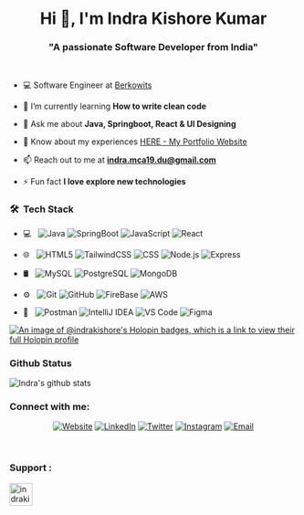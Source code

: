 <h1 align="center">Hi 👋, I'm Indra Kishore Kumar</h1>
<h3 align="center">"A passionate Software Developer from India"</h3>

<br>


- 💻 Software Engineer at [Berkowits](https://berkowits.com/)

- 🌱 I’m currently learning **How to write clean code**

- 💬 Ask me about **Java, Springboot, React & UI Designing**

<!-- - 👨‍💻 All of my projects are available at [HERE](indrakishore.github.io/projects) -->

- 📄 Know about my experiences [HERE - My Portfolio Website](https://indra-kishore.onrender.com/)

- 📫 Reach out to me at **indra.mca19.du@gmail.com** 

- ⚡ Fun fact **I love explore new technologies**


<h3> 🛠 &nbsp;Tech Stack</h3>

- 💻 &nbsp;
  ![Java](https://img.shields.io/badge/-Java-333333?style=flat&logo=Java)
  ![SpringBoot](https://img.shields.io/badge/-SpringBoot-333333?style=flat&logo=Spring)
  ![JavaScript](https://img.shields.io/badge/-JavaScript-333333?style=flat&logo=JavaScript)
  ![React](https://img.shields.io/badge/-React-333333?style=flat&logo=React)


- 🌐 &nbsp;
  ![HTML5](https://img.shields.io/badge/-HTML5-333333?style=flat&logo=HTML5)
  ![TailwindCSS](https://img.shields.io/badge/-TailwindCSS-333333?style=flat&logo=TailwindCSS)
  ![CSS](https://img.shields.io/badge/-CSS-333333?style=flat&logo=CSS3&logoColor=1572B6)
  ![Node.js](https://img.shields.io/badge/-Node.js-333333?style=flat&logo=node.js)
  ![Express](https://img.shields.io/badge/-Express-333333?style=flat&logo=Express&logoColor=dddddd)
  
- 🛢 &nbsp;
  ![MySQL](https://img.shields.io/badge/-MySQL-333333?style=flat&logo=mysql)
  ![PostgreSQL](https://img.shields.io/badge/-PostgreSQL-333333?style=flat&logo=PostgreSQL)
  ![MongoDB](https://img.shields.io/badge/-MongoDB-333333?style=flat&logo=mongodb)
  
- ⚙️ &nbsp;
  ![Git](https://img.shields.io/badge/-Git-333333?style=flat&logo=git)
  ![GitHub](https://img.shields.io/badge/-GitHub-333333?style=flat&logo=github)
  ![FireBase](https://img.shields.io/badge/-FireBase-333333?style=flat&logo=firebase)
  ![AWS](https://img.shields.io/badge/-AWS-333333?style=flat&logo=amazonaws)

- 🔧 &nbsp;
  ![Postman](https://img.shields.io/badge/-Postman-333333?style=flat&logo=postman)
  ![IntelliJ IDEA](https://img.shields.io/badge/-IntelliJ%20IDEA-333333?style=flat&logo=intellijidea)
  ![VS Code](https://img.shields.io/badge/-VSCode-333333?style=flat&logo=vscode)
  ![Figma](https://img.shields.io/badge/-Figma-333333?style=flat&logo=figma)

 [![An image of @indrakishore's Holopin badges, which is a link to view their full Holopin profile](https://holopin.me/indrakishore)](https://holopin.io/@indrakishore)
  

### Github Status
![Indra's github stats](https://github-readme-stats.vercel.app/api?username=indrakishore&bg_color=0,3E5151,ffca8d&title_color=fff&text_color=fff)


### Connect with me:

<p align="center">
<a href="https://indrakishore.github.io"><img alt="Website" src="https://img.shields.io/badge/Website-indrakishore.github.io-blue?style=flat-square&logo=google-chrome"></a>
<a href="https://www.linkedin.com/in/indra-kishore/"><img alt="LinkedIn" src="https://img.shields.io/badge/LinkedIn-Indra%20Kishore-blue?style=flat-square&logo=linkedin"></a>
<a href="https://www.twitter.com/indra599/"><img alt="Twitter" src="https://img.shields.io/badge/Twitter-indra599-blue?style=flat-square&logo=twitter"></a>
<a href="https://www.instagram.com/indra.kishore/"><img alt="Instagram" src="https://img.shields.io/badge/Instagram-indra.kishore-blue?style=flat-square&logo=instagram"></a>
<a href="mailto:indra.mca19.du@gmail.com"><img alt="Email" src="https://img.shields.io/badge/Email-indra.mca19.du@gmail.com-blue?style=flat-square&logo=gmail"></a>
</p>
<br/>

### Support :
<p><a href="https://www.buymeacoffee.com/indrakishore"> <img align="left" src="https://cdn.buymeacoffee.com/buttons/v2/default-yellow.png" height="40"  alt="indrakishore" /></a></p><br><br>


[linkedin]: https://www.linkedin.com/in/indra-kishore/
[twitter]: https://twitter.com/indra599/
[Medium]: https://medium.com/@indra-mca19-du
[website]: https://indra-kishore.onrender.com/
[instagram]: https://www.instagram.com/indra.kishore/
[mail]: indra.mca19.du@gmail.com
